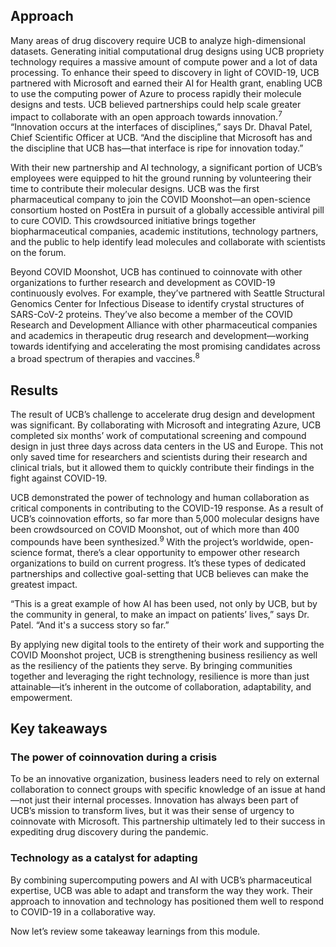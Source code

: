 ## Approach 

Many areas of drug discovery require UCB to analyze high-dimensional datasets. Generating initial computational drug designs using UCB propriety technology requires a massive amount of compute power and a lot of data processing. To enhance their speed to discovery in light of COVID-19, UCB partnered with Microsoft and earned their AI for Health grant, enabling UCB to use the computing power of Azure to process rapidly their molecule designs and tests. UCB believed partnerships could help scale greater impact to collaborate with an open approach towards innovation.<sup>7</sup> “Innovation occurs at the interfaces of disciplines,” says Dr. Dhaval Patel, Chief Scientific Officer at UCB. “And the discipline that Microsoft has and the discipline that UCB has—that interface is ripe for innovation today.”

With their new partnership and AI technology, a significant portion of UCB’s employees were equipped to hit the ground running by volunteering their time to contribute their molecular designs. UCB was the first pharmaceutical company to join the COVID Moonshot—an open-science consortium hosted on PostEra in pursuit of a globally accessible antiviral pill to cure COVID. This crowdsourced initiative brings together biopharmaceutical companies, academic institutions, technology partners, and the public to help identify lead molecules and collaborate with scientists on the forum.

Beyond COVID Moonshot, UCB has continued to coinnovate with other organizations to further research and development as COVID-19 continuously evolves. For example, they’ve partnered with Seattle Structural Genomics Center for Infectious Disease to identify crystal structures of SARS-CoV-2 proteins. They’ve also become a member of the COVID Research and Development Alliance with other pharmaceutical companies and academics in therapeutic drug research and development—working towards identifying and accelerating the most promising candidates across a broad spectrum of therapies and vaccines.<sup>8</sup>

## Results

The result of UCB’s challenge to accelerate drug design and development was significant. By collaborating with Microsoft and integrating Azure, UCB completed six months’ work of computational screening and compound design in just three days across data centers in the US and Europe. This not only saved time for researchers and scientists during their research and clinical trials, but it allowed them to quickly contribute their findings in the fight against COVID-19.

UCB demonstrated the power of technology and human collaboration as critical components in contributing to the COVID-19 response. As a result of UCB’s coinnovation efforts, so far more than 5,000 molecular designs have been crowdsourced on COVID Moonshot, out of which more than 400 compounds have been synthesized.<sup>9</sup> With the project’s worldwide, open-science format, there’s a clear opportunity to empower other research organizations to build on current progress. It’s these types of dedicated partnerships and collective goal-setting that UCB believes can make the greatest impact.

“This is a great example of how AI has been used, not only by UCB, but by the community in general, to make an impact on patients’ lives,” says Dr. Patel. “And it's a success story so far.”

By applying new digital tools to the entirety of their work and supporting the COVID Moonshot project, UCB is strengthening business resiliency as well as the resiliency of the patients they serve. By bringing communities together and leveraging the right technology, resilience is more than just attainable—it’s inherent in the outcome of collaboration, adaptability, and empowerment.

## Key takeaways

### The power of coinnovation during a crisis  

To be an innovative organization, business leaders need to rely on external collaboration to connect groups with specific knowledge of an issue at hand—not just their internal processes. Innovation has always been part of UCB’s mission to transform lives, but it was their sense of urgency to coinnovate with Microsoft. This partnership ultimately led to their success in expediting drug discovery during the pandemic.

### Technology as a catalyst for adapting

By combining supercomputing powers and AI with UCB’s pharmaceutical expertise, UCB was able to adapt and transform the way they work. Their approach to innovation and technology has positioned them well to respond to COVID-19 in a collaborative way.

Now let’s review some takeaway learnings from this module.
